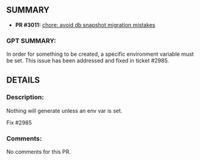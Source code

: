 ## SUMMARY
- **PR #3011:** [chore: avoid db snapshot migration mistakes](https://github.com/fedimint/fedimint/pull/3011)

### GPT SUMMARY:
In order for something to be created, a specific environment variable must be set. This issue has been addressed and fixed in ticket #2985.

## DETAILS
### Description:
Nothing will generate unless an env var is set.

Fix #2985

### Comments:
No comments for this PR.

